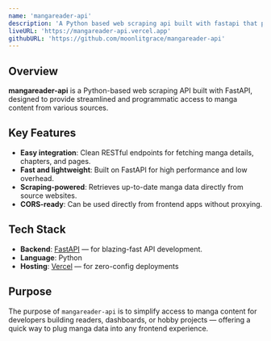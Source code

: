```yaml
---
name: 'mangareader-api'
description: 'A Python based web scraping api built with fastapi that provides easy access to manga contents.'
liveURL: 'https://mangareader-api.vercel.app'
githubURL: 'https://github.com/moonlitgrace/mangareader-api'
---
```


## Overview

**mangareader-api** is a Python-based web scraping API built with FastAPI, designed to provide streamlined and programmatic access to manga content from various sources.

## Key Features

- **Easy integration**: Clean RESTful endpoints for fetching manga details, chapters, and pages.
- **Fast and lightweight**: Built on FastAPI for high performance and low overhead.
- **Scraping-powered**: Retrieves up-to-date manga data directly from source websites.
- **CORS-ready**: Can be used directly from frontend apps without proxying.

## Tech Stack

- **Backend**: [FastAPI](https://fastapi.tiangolo.com) — for blazing-fast API development.
- **Language**: Python
- **Hosting**: [Vercel](https://vercel.com) — for zero-config deployments

## Purpose

The purpose of `mangareader-api` is to simplify access to manga content for developers building readers, dashboards, or hobby projects — offering a quick way to plug manga data into any frontend experience.
